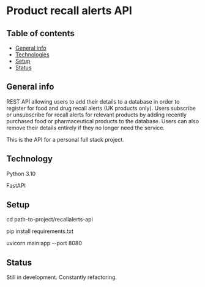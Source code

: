 # Product recall alerts API

## Table of contents
* [General info](#general-info)
* [Technologies](#technologies)
* [Setup](#setup)
* [Status](#status)

## General info
REST API allowing users to add their details to a database in order to register for food and drug recall alerts (UK products only). Users subscribe or unsubscribe for recall alerts for relevant products by adding recently purchased food or pharmaceutical products to the database. Users can also remove their details entirely if they no longer need the service.

This is the API for a personal full stack project.

## Technology
Python 3.10

FastAPI

## Setup

cd path-to-project/recallalerts-api

pip install requirements.txt

uvicorn main:app --port 8080

## Status
Still in development. Constantly refactoring.
